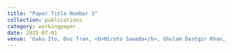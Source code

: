 ```yaml
---
title: "Paper Title Number 3"
collection: publications
category: workingpaper
date: 2025-07-01
venue: 'Gaku Ito, Duc Tran, <b>Hiroto Sawada</b>, Ghulam Dastgir Khan, and Yuichiro Yoshida (2025) "Pain, Attitudes, and (In)action: Divergent Legacies of Herbicidal Warfare in Vietnam." <a href="https://hiroto-sawada.github.io/files/pain_v1-5.pdf">Link</a>'
---
```

